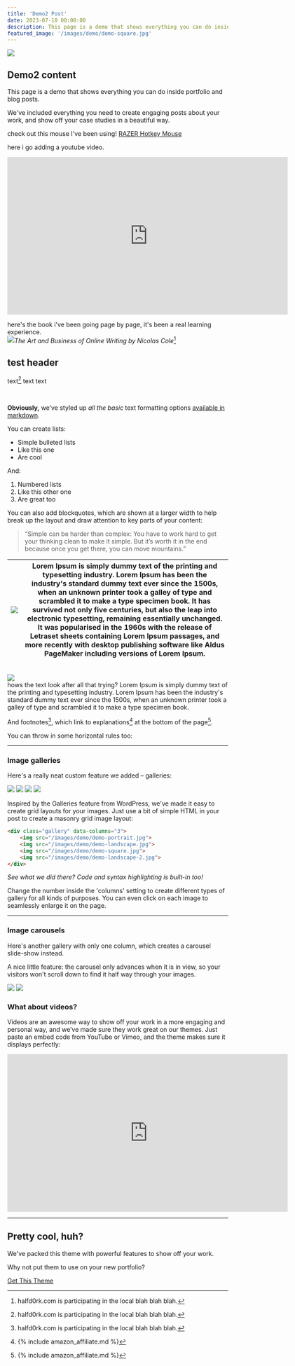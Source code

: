 ```yaml
---
title: 'Demo2 Post'
date: 2023-07-18 00:00:00
description: This page is a demo that shows everything you can do inside portfolio and blog posts.
featured_image: '/images/demo/demo-square.jpg'
---
```


![](/images/demo/demo-landscape.jpg)

## Demo2 content

This page is a demo that shows everything you can do inside portfolio and blog posts.

We've included everything you need to create engaging posts about your work, and show off your case studies in a beautiful way.

check out this mouse I've been using! <a target="_blank" href="https://www.amazon.com/gp/product/B0BGJT87N2/?&_encoding=UTF8&tag=halfd0rk-20&linkCode=ur2&linkId=ff5ca9430dbbd176c8094deb67536d86&camp=1789&creative=9325">RAZER Hotkey Mouse</a>

here i go adding a youtube video.


<iframe src="https://www.youtube.com/embed/SgauD-Dzhbc" width="640" height="360" frameborder="0" allowfullscreen></iframe>



here's the book i've been going page by page, it's been a real learning experience.
<br>
[<img style="float:left" src="https://m.media-amazon.com/images/I/41nf5kglD7L._SY346_.jpg" />](https://www.amazon.com/Art-Business-Online-Writing-Capturing-ebook/dp/B08GZK274F?keywords=online+business+writing&qid=1689707531&sr=8-3&linkCode=li2&tag=halfd0rk-20&linkId=bf4c0c9500a07ad40c644e3603138b1b&language=en_US&ref_=as_li_ss_il)*The Art and Business of Online Writing <i>by Nicolas Cole</i>*[^1]<br clear="left">

## test header
text[^1]
text
text

<br>


**Obviously,** we’ve styled up *all the basic* text formatting options [available in markdown](https://github.com/adam-p/markdown-here/wiki/Markdown-Cheatsheet).

You can create lists:

* Simple bulleted lists
* Like this one
* Are cool

And:

1. Numbered lists
2. Like this other one
3. Are great too

You can also add blockquotes, which are shown at a larger width to help break up the layout and draw attention to key parts of your content:

> “Simple can be harder than complex: You have to work hard to get your thinking clean to make it simple. But it’s worth it in the end because once you get there, you can move mountains.”




| [<img src="https://m.media-amazon.com/images/I/41nf5kglD7L._SY346_.jpg" />](https://www.amazon.com/Art-Business-Online-Writing-Capturing-ebook/dp/B08GZK274F?keywords=online+business+writing&qid=1689707531&sr=8-3&linkCode=li2&tag=halfd0rk-20&linkId=bf4c0c9500a07ad40c644e3603138b1b&language=en_US&ref_=as_li_ss_il) | Lorem Ipsum is simply dummy text of the printing and typesetting industry. Lorem Ipsum has been the industry's standard dummy text ever since the 1500s, when an unknown printer took a galley of type and scrambled it to make a type specimen book. It has survived not only five centuries, but also the leap into electronic typesetting, remaining essentially unchanged. It was popularised in the 1960s with the release of Letraset sheets containing Lorem Ipsum passages, and more recently with desktop publishing software like Aldus PageMaker including versions of Lorem Ipsum. |
|:--:|:--:| 
<br>

<div class="gallery" data-columns="2">
    <img src="/images/demo/demo-portrait.jpg">
    <div>hows the text look after all that trying? Lorem Ipsum is simply dummy text of the printing and typesetting industry. Lorem Ipsum has been the industry's standard dummy text ever since the 1500s, when an unknown printer took a galley of type and scrambled it to make a type specimen book. </div>
</div>




And footnotes[^1], which link to explanations[^2] at the bottom of the page[^3].

[^1]: halfd0rk.com is participating in the local blah blah blah.
[^2]: {% include amazon_affiliate.md %}
[^3]: {% include amazon_affiliate.md %}

You can throw in some horizontal rules too:

---

### Image galleries

Here's a really neat custom feature we added – galleries:

<div class="gallery" data-columns="3">
	<img src="/images/demo/demo-portrait.jpg">
	<img src="/images/demo/demo-landscape.jpg">
	<img src="/images/demo/demo-square.jpg">
	<img src="/images/demo/demo-landscape-2.jpg">
</div>

Inspired by the Galleries feature from WordPress, we've made it easy to create grid layouts for your images. Just use a bit of simple HTML in your post to create a masonry grid image layout:

```html
<div class="gallery" data-columns="3">
    <img src="/images/demo/demo-portrait.jpg">
    <img src="/images/demo/demo-landscape.jpg">
    <img src="/images/demo/demo-square.jpg">
    <img src="/images/demo/demo-landscape-2.jpg">
</div>
```

*See what we did there? Code and syntax highlighting is built-in too!*

Change the number inside the 'columns' setting to create different types of gallery for all kinds of purposes. You can even click on each image to seamlessly enlarge it on the page.

---

### Image carousels

Here's another gallery with only one column, which creates a carousel slide-show instead.

A nice little feature: the carousel only advances when it is in view, so your visitors won't scroll down to find it half way through your images.

<div class="gallery" data-columns="1">
	<img src="/images/demo/demo-landscape.jpg">
	<img src="/images/demo/demo-landscape-2.jpg">
</div>

### What about videos?

Videos are an awesome way to show off your work in a more engaging and personal way, and we’ve made sure they work great on our themes. Just paste an embed code from YouTube or Vimeo, and the theme makes sure it displays perfectly:

<iframe src="https://player.vimeo.com/video/148003889" width="640" height="360" frameborder="0" allowfullscreen></iframe>

---

## Pretty cool, huh?

We've packed this theme with powerful features to show off your work.

Why not put them to use on your new portfolio?

<a href="https://jekyllthemes.io/theme/personal-website-jekyll-theme" class="button button--large">Get This Theme</a>